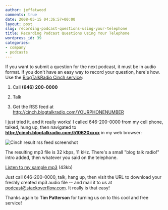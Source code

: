 ```yaml
---
author: jeffatwood
comments: true
date: 2008-05-15 04:36:57+00:00
layout: post
slug: recording-podcast-questions-using-your-telephone
title: Recording Podcast Questions Using Your Telephone
wordpress_id: 39
categories:
- company
- podcasts
---
```



If you want to submit a question for the next podcast, it must be in audio format. If you don't have an easy way to record your question, here's how. Use the [BlogTalkRadio Cinch service](http://blog.blogtalkradio.com/2008/02/18/podcasting-is-a-cinch-with-blogtalkradio/):







  1. Call **(646) 200-0000**

  2. Talk

  3. Get the RSS feed at http://cinch.blogtalkradio.com/YOURPHONENUMBER




I just tried it, and it really works! I called 646-200-0000 from my cell phone, talked, hung up, then navigated to **http://cinch.blogtalkradio.com/510620xxxx** in my web browser:



![Cinch result rss feed screenshot](/blog/images/wordpress/cinch-result-rss-feed-screenshot.png)



The resulting mp3 file is 32 kbps, 11 kHz. There's a small "blog talk radio!" intro added, then whatever you said on the telephone.



[Listen to my sample mp3](http://blog.stackoverflow.com/wp-content/uploads/cinch-stackoverflow-recording.mp3) (43kb)



Just call 646-200-0000, talk, hang up, then visit the URL to download your freshly created mp3 audio file -- and mail it to us at [podcast@stackoverflow.com](mailto:podcast@stackoverflow.com). It really is that easy!



Thanks again to **Tim Patterson** for turning us on to this cool and free service!

